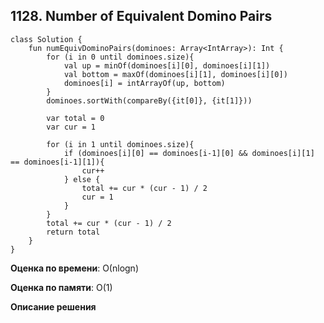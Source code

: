 ## 1128. Number of Equivalent Domino Pairs


```
class Solution {
    fun numEquivDominoPairs(dominoes: Array<IntArray>): Int {
        for (i in 0 until dominoes.size){
            val up = minOf(dominoes[i][0], dominoes[i][1])
            val bottom = maxOf(dominoes[i][1], dominoes[i][0])
            dominoes[i] = intArrayOf(up, bottom)
        }
        dominoes.sortWith(compareBy({it[0]}, {it[1]}))

        var total = 0
        var cur = 1

        for (i in 1 until dominoes.size){
            if (dominoes[i][0] == dominoes[i-1][0] && dominoes[i][1] == dominoes[i-1][1]){
                cur++
            } else {
                total += cur * (cur - 1) / 2
                cur = 1
            }
        }
        total += cur * (cur - 1) / 2
        return total
    }
}

```

**Оценка по времени**: О(nlogn)


**Оценка по памяти**: О(1)


**Описание решения**
```

```

